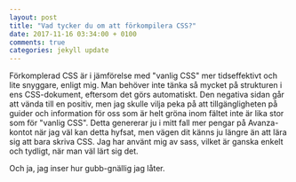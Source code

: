 ```yaml
---
layout: post
title: "Vad tycker du om att förkompilera CSS?"
date: 2017-11-16 03:34:00 + 0100
comments: true
categories: jekyll update
---
```

Förkomplerad CSS är i jämförelse med "vanlig CSS" mer tidseffektivt och lite snyggare, enligt mig. Man behöver inte tänka så mycket på strukturen i ens CSS-dokument, eftersom det görs automatiskt. Den negativa sidan går att vända till en positiv, men jag skulle vilja peka på att tillgängligheten på guider och information för oss som är helt gröna inom fältet inte är lika stor som för "vanlig CSS". Detta genererar ju i mitt fall mer pengar på Avanza-kontot när jag väl kan detta hyfsat, men vägen dit känns ju längre än att lära sig att bara skriva CSS.
Jag har använt mig av sass, vilket är ganska enkelt och tydligt, när man väl lärt sig det.

Och ja, jag inser hur gubb-gnällig jag låter.